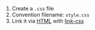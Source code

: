 1. Create a `.css` file
2. Convention filename: `style.css`
3. Link it via [HTML](contents-html.md) with [link-css](link-css.md)